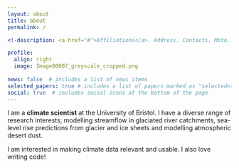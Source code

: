 ```yaml
---
layout: about
title: about
permalink: /

<!-description: <a href="#">Affiliations</a>. Address. Contacts. Moto. Etc.

profile:
  align: right
  image: Image00007_greyscale_cropped.png
  
news: false  # includes a list of news items
selected_papers: true # includes a list of papers marked as "selected={true}"
social: true  # includes social icons at the bottom of the page
---
```

I am a **climate scientist** at the University of Bristol. I have a diverse range of research interests; modelling streamflow in glaciated river catchments, sea-level rise predictions from glacier and ice sheets and modelling atmospheric desert dust. 

I am interested in making climate data relevant and usable. I also love writing code!

